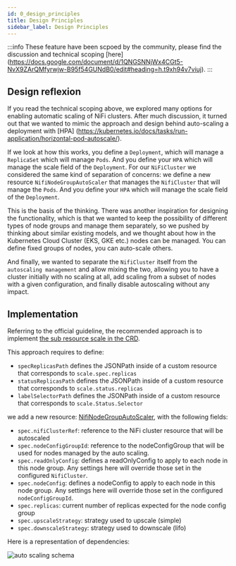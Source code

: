 ```yaml
---
id: 0_design_principles
title: Design Principles
sidebar_label: Design Principles
---
```


:::info
These feature have been scpoed by the community, please find the discussion and technical scoping [here] (https://docs.google.com/document/d/1QNGSNNjWx4CGt5-NvX9ZArQMfyrwjw-B95f54GUNdB0/edit#heading=h.t9xh94v7viuj).
:::

## Design reflexion

If you read the technical scoping above, we explored many options for enabling automatic scaling of NiFi clusters.
After much discussion, it turned out that we wanted to mimic the approach and design behind auto-scaling a deployment with [HPA] (https://kubernetes.io/docs/tasks/run-application/horizontal-pod-autoscale/).

If we look at how this works, you define a `Deployment`, which will manage a `ReplicaSet` which will manage `Pods`. And you define your `HPA` which will manage the scale field of the `Deployment`.
For our `NiFiCluster` we considered the same kind of separation of concerns: we define a new resource `NifiNodeGroupAutoScaler` that manages the `NifiCluster` that will manage the `Pods`. And you define your `HPA` which will manage the scale field of the `Deployment`.

This is the basis of the thinking. There was another inspiration for designing the functionality, which is that we wanted to keep the possibility of different types of node groups and manage them separately, so we pushed by thinking about similar existing models, and we thought about how in the Kubernetes Cloud Cluster (EKS, GKE etc.) nodes can be managed.
You can define fixed groups of nodes, you can auto-scale others.

And finally, we wanted to separate the `NifiCluster` itself from the `autoscaling management` and allow mixing the two, allowing you to have a cluster initially with no scaling at all, add scaling from a subset of nodes with a given configuration, and finally disable autoscaling without any impact.

## Implementation

Referring to the official guideline, the recommended approach is to implement [the sub resource scale in the CRD](https://kubernetes.io/docs/tasks/extend-kubernetes/custom-resources/custom-resource-definitions/#scale-subresource).

This approach requires to define:
- `specReplicasPath` defines the JSONPath inside of a custom resource that corresponds to `scale.spec.replicas`
- `statusReplicasPath` defines the JSONPath inside of a custom resource that corresponds to `scale.status.replicas`
- `labelSelectorPath` defines the JSONPath inside of a custom resource that corresponds to `scale.Status.Selector`

we add a new resource: [NifiNodeGroupAutoScaler](../../../../5_references/7_nifi_nodegroup_autoscaler), with the following fields:  
- `spec.nifiClusterRef`: reference to the NiFi cluster resource that will be autoscaled
- `spec.nodeConfigGroupId`: reference to the nodeConfigGroup that will be used for nodes managed by the auto scaling.
- `spec.readOnlyConfig`: defines a readOnlyConfig to apply to each node in this node group. Any settings here will override those set in the configured `NifiCluster`.
- `spec.nodeConfig`: defines a nodeConfig to apply to each node in this node group. Any settings here will override those set in the configured `nodeConfigGroupId`.
- `spec.replicas`: current number of replicas expected for the node config group
- `spec.upscaleStrategy`: strategy used to upscale (simple)
- `spec.downscaleStrategy`: strategy used to downscale (lifo)

Here is a representation  of dependencies:

![auto scaling schema](/img/auto_scaling.jpg)